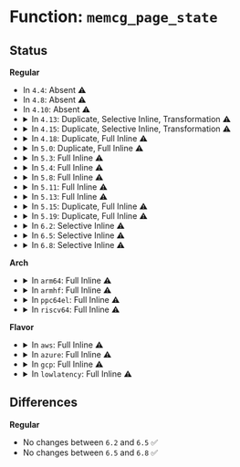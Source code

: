# Function: <code>memcg_page_state</code>

## Status
<b>Regular</b>
<ul>
<li>
In <code>4.4</code>: Absent ⚠️
</li>
<li>
In <code>4.8</code>: Absent ⚠️
</li>
<li>
In <code>4.10</code>: Absent ⚠️
</li>
<li>
<details>
<summary>In <code>4.13</code>: Duplicate, Selective Inline, Transformation ⚠️</summary>

**Collision:** Static Duplication

**Inline:** Selective

**Transformation:** True

**Instances:**

```
In mm/vmscan.c (ffffffff811cfee7)
Location: include/linux/memcontrol.h:491
Inline: True
Inline callers:
  - mm/vmscan.c:snapshot_refaults
  - mm/vmscan.c:inactive_list_is_low
```
```
In mm/memcontrol.c (ffffffff8124047e)
Location: include/linux/memcontrol.h:491
Inline: True
Inline callers:
  - mm/memcontrol.c:memory_stat_show
  - mm/memcontrol.c:mem_cgroup_wb_stats
  - mm/memcontrol.c:mem_cgroup_wb_stats
  - mm/memcontrol.c:memcg_stat_show
  - mm/memcontrol.c:memcg_stat_show
Direct callers:
  - mm/memcontrol.c:mem_cgroup_print_oom_info
```
**Symbols:**

```
ffffffff8123bc60-ffffffff8123bccf: memcg_page_state.isra.23 (STB_LOCAL)
```
</details>
</li>
<li>
<details>
<summary>In <code>4.15</code>: Duplicate, Selective Inline, Transformation ⚠️</summary>

**Collision:** Static Duplication

**Inline:** Selective

**Transformation:** True

**Instances:**

```
In mm/vmscan.c (ffffffff811e538d)
Location: include/linux/memcontrol.h:492
Inline: True
Inline callers:
  - mm/vmscan.c:snapshot_refaults
  - mm/vmscan.c:inactive_list_is_low
```
```
In mm/memcontrol.c (ffffffff812601b1)
Location: include/linux/memcontrol.h:492
Inline: True
Inline callers:
  - mm/memcontrol.c:memory_stat_show
  - mm/memcontrol.c:mem_cgroup_wb_stats
  - mm/memcontrol.c:mem_cgroup_wb_stats
  - mm/memcontrol.c:memcg_stat_show
  - mm/memcontrol.c:memcg_stat_show
Direct callers:
  - mm/memcontrol.c:mem_cgroup_print_oom_info
```
**Symbols:**

```
ffffffff8125b580-ffffffff8125b5e3: memcg_page_state.isra.26 (STB_LOCAL)
```
</details>
</li>
<li>
<details>
<summary>In <code>4.18</code>: Duplicate, Full Inline ⚠️</summary>

**Collision:** Static Duplication

**Inline:** Full

**Transformation:** False

**Instances:**

```
In mm/vmscan.c (ffffffff81205ff5)
Location: include/linux/memcontrol.h:525
Inline: True
Inline callers:
  - mm/vmscan.c:snapshot_refaults
  - mm/vmscan.c:inactive_list_is_low
```
```
In mm/memcontrol.c (ffffffff81284240)
Location: include/linux/memcontrol.h:525
Inline: True
Inline callers:
  - mm/memcontrol.c:memory_stat_show
  - mm/memcontrol.c:mem_cgroup_wb_stats
  - mm/memcontrol.c:mem_cgroup_wb_stats
  - mm/memcontrol.c:memcg_stat_show
  - mm/memcontrol.c:memcg_stat_show
  - mm/memcontrol.c:mem_cgroup_print_oom_info
```
</details>
</li>
<li>
<details>
<summary>In <code>5.0</code>: Duplicate, Full Inline ⚠️</summary>

**Collision:** Static Duplication

**Inline:** Full

**Transformation:** False

**Instances:**

```
In mm/vmscan.c (ffffffff812189c5)
Location: include/linux/memcontrol.h:565
Inline: True
Inline callers:
  - mm/vmscan.c:snapshot_refaults
  - mm/vmscan.c:inactive_list_is_low
```
```
In mm/memcontrol.c (ffffffff8129a90d)
Location: include/linux/memcontrol.h:565
Inline: True
Inline callers:
  - mm/memcontrol.c:mem_cgroup_wb_stats
  - mm/memcontrol.c:mem_cgroup_wb_stats
  - mm/memcontrol.c:memcg_stat_show
  - mm/memcontrol.c:accumulate_memcg_tree
  - mm/memcontrol.c:mem_cgroup_print_oom_meminfo
```
</details>
</li>
<li>
<details>
<summary>In <code>5.3</code>: Full Inline ⚠️</summary>

**Collision:** Unique Static

**Inline:** Full

**Transformation:** False

**Instances:**

```
In mm/memcontrol.c (ffffffff812afd75)
Location: include/linux/memcontrol.h:558
Inline: True
Inline callers:
  - mm/memcontrol.c:memcg_stat_show
  - mm/memcontrol.c:memcg_stat_show
  - mm/memcontrol.c:memory_stat_format
  - mm/memcontrol.c:memory_stat_format
  - mm/memcontrol.c:memory_stat_format
  - mm/memcontrol.c:memory_stat_format
  - mm/memcontrol.c:memory_stat_format
  - mm/memcontrol.c:memory_stat_format
  - mm/memcontrol.c:memory_stat_format
  - mm/memcontrol.c:memory_stat_format
  - mm/memcontrol.c:memory_stat_format
  - mm/memcontrol.c:memory_stat_format
  - mm/memcontrol.c:memory_stat_format
  - mm/memcontrol.c:memory_stat_format
  - mm/memcontrol.c:memory_stat_format
  - mm/memcontrol.c:memory_stat_format
  - mm/memcontrol.c:memory_stat_format
  - mm/memcontrol.c:memory_stat_format
  - mm/memcontrol.c:memory_stat_format
```
</details>
</li>
<li>
<details>
<summary>In <code>5.4</code>: Full Inline ⚠️</summary>

**Collision:** Unique Static

**Inline:** Full

**Transformation:** False

**Instances:**

```
In mm/memcontrol.c (ffffffff812c17e5)
Location: include/linux/memcontrol.h:594
Inline: True
Inline callers:
  - mm/memcontrol.c:memcg_stat_show
  - mm/memcontrol.c:memcg_stat_show
  - mm/memcontrol.c:memory_stat_format
  - mm/memcontrol.c:memory_stat_format
  - mm/memcontrol.c:memory_stat_format
  - mm/memcontrol.c:memory_stat_format
  - mm/memcontrol.c:memory_stat_format
  - mm/memcontrol.c:memory_stat_format
  - mm/memcontrol.c:memory_stat_format
  - mm/memcontrol.c:memory_stat_format
  - mm/memcontrol.c:memory_stat_format
  - mm/memcontrol.c:memory_stat_format
  - mm/memcontrol.c:memory_stat_format
  - mm/memcontrol.c:memory_stat_format
  - mm/memcontrol.c:memory_stat_format
  - mm/memcontrol.c:memory_stat_format
  - mm/memcontrol.c:memory_stat_format
  - mm/memcontrol.c:memory_stat_format
  - mm/memcontrol.c:memory_stat_format
```
</details>
</li>
<li>
<details>
<summary>In <code>5.8</code>: Full Inline ⚠️</summary>

**Collision:** Unique Static

**Inline:** Full

**Transformation:** False

**Instances:**

```
In mm/memcontrol.c (ffffffff812f700f)
Location: include/linux/memcontrol.h:571
Inline: True
Inline callers:
  - mm/memcontrol.c:__mem_cgroup_usage_unregister_event
  - mm/memcontrol.c:__mem_cgroup_usage_unregister_event
  - mm/memcontrol.c:__mem_cgroup_usage_unregister_event
  - mm/memcontrol.c:__mem_cgroup_usage_unregister_event
  - mm/memcontrol.c:__mem_cgroup_usage_unregister_event
  - mm/memcontrol.c:__mem_cgroup_usage_register_event
  - mm/memcontrol.c:__mem_cgroup_usage_register_event
  - mm/memcontrol.c:__mem_cgroup_usage_register_event
  - mm/memcontrol.c:__mem_cgroup_usage_register_event
  - mm/memcontrol.c:__mem_cgroup_usage_register_event
  - mm/memcontrol.c:__mem_cgroup_threshold
  - mm/memcontrol.c:__mem_cgroup_threshold
  - mm/memcontrol.c:__mem_cgroup_threshold
  - mm/memcontrol.c:memcg_stat_show
  - mm/memcontrol.c:memcg_stat_show
  - mm/memcontrol.c:memcg_numa_stat_show
  - mm/memcontrol.c:mem_cgroup_read_u64
  - mm/memcontrol.c:mem_cgroup_read_u64
  - mm/memcontrol.c:mem_cgroup_read_u64
  - mm/memcontrol.c:mem_cgroup_read_u64
  - mm/memcontrol.c:mem_cgroup_read_u64
  - mm/memcontrol.c:memory_stat_format
  - mm/memcontrol.c:memory_stat_format
  - mm/memcontrol.c:memory_stat_format
  - mm/memcontrol.c:memory_stat_format
  - mm/memcontrol.c:memory_stat_format
  - mm/memcontrol.c:memory_stat_format
  - mm/memcontrol.c:memory_stat_format
  - mm/memcontrol.c:memory_stat_format
  - mm/memcontrol.c:memory_stat_format
  - mm/memcontrol.c:memory_stat_format
  - mm/memcontrol.c:memory_stat_format
  - mm/memcontrol.c:memory_stat_format
  - mm/memcontrol.c:memory_stat_format
  - mm/memcontrol.c:memory_stat_format
  - mm/memcontrol.c:memory_stat_format
  - mm/memcontrol.c:memory_stat_format
  - mm/memcontrol.c:memory_stat_format
  - mm/memcontrol.c:memory_stat_format
```
</details>
</li>
<li>
<details>
<summary>In <code>5.11</code>: Full Inline ⚠️</summary>

**Collision:** Unique Static

**Inline:** Full

**Transformation:** False

**Instances:**

```
In mm/memcontrol.c (ffffffff8130246f)
Location: include/linux/memcontrol.h:889
Inline: True
Inline callers:
  - mm/memcontrol.c:__mem_cgroup_usage_unregister_event
  - mm/memcontrol.c:__mem_cgroup_usage_unregister_event
  - mm/memcontrol.c:__mem_cgroup_usage_unregister_event
  - mm/memcontrol.c:__mem_cgroup_usage_unregister_event
  - mm/memcontrol.c:__mem_cgroup_usage_unregister_event
  - mm/memcontrol.c:__mem_cgroup_usage_register_event
  - mm/memcontrol.c:__mem_cgroup_usage_register_event
  - mm/memcontrol.c:__mem_cgroup_usage_register_event
  - mm/memcontrol.c:__mem_cgroup_usage_register_event
  - mm/memcontrol.c:__mem_cgroup_usage_register_event
  - mm/memcontrol.c:__mem_cgroup_threshold
  - mm/memcontrol.c:__mem_cgroup_threshold
  - mm/memcontrol.c:__mem_cgroup_threshold
  - mm/memcontrol.c:memcg_stat_show
  - mm/memcontrol.c:memcg_stat_show
  - mm/memcontrol.c:memcg_numa_stat_show
  - mm/memcontrol.c:mem_cgroup_read_u64
  - mm/memcontrol.c:mem_cgroup_read_u64
  - mm/memcontrol.c:mem_cgroup_read_u64
  - mm/memcontrol.c:mem_cgroup_read_u64
  - mm/memcontrol.c:mem_cgroup_read_u64
  - mm/memcontrol.c:memory_stat_format
  - mm/memcontrol.c:memory_stat_format
  - mm/memcontrol.c:memory_stat_format
```
</details>
</li>
<li>
<details>
<summary>In <code>5.13</code>: Full Inline ⚠️</summary>

**Collision:** Unique Static

**Inline:** Full

**Transformation:** False

**Instances:**

```
In mm/memcontrol.c (ffffffff8130fd9d)
Location: mm/memcontrol.c:650
Inline: True
Inline callers:
  - mm/memcontrol.c:mem_cgroup_wb_stats
  - mm/memcontrol.c:mem_cgroup_wb_stats
  - mm/memcontrol.c:mem_cgroup_wb_stats
  - mm/memcontrol.c:mem_cgroup_wb_stats
  - mm/memcontrol.c:__mem_cgroup_usage_unregister_event
  - mm/memcontrol.c:__mem_cgroup_usage_unregister_event
  - mm/memcontrol.c:__mem_cgroup_usage_unregister_event
  - mm/memcontrol.c:__mem_cgroup_usage_unregister_event
  - mm/memcontrol.c:__mem_cgroup_usage_unregister_event
  - mm/memcontrol.c:__mem_cgroup_usage_register_event
  - mm/memcontrol.c:__mem_cgroup_usage_register_event
  - mm/memcontrol.c:__mem_cgroup_usage_register_event
  - mm/memcontrol.c:__mem_cgroup_usage_register_event
  - mm/memcontrol.c:__mem_cgroup_usage_register_event
  - mm/memcontrol.c:__mem_cgroup_threshold
  - mm/memcontrol.c:__mem_cgroup_threshold
  - mm/memcontrol.c:__mem_cgroup_threshold
  - mm/memcontrol.c:memcg_stat_show
  - mm/memcontrol.c:memcg_stat_show
  - mm/memcontrol.c:memcg_numa_stat_show
  - mm/memcontrol.c:mem_cgroup_read_u64
  - mm/memcontrol.c:mem_cgroup_read_u64
  - mm/memcontrol.c:mem_cgroup_read_u64
  - mm/memcontrol.c:mem_cgroup_read_u64
  - mm/memcontrol.c:mem_cgroup_read_u64
  - mm/memcontrol.c:memory_stat_format
  - mm/memcontrol.c:memory_stat_format
```
</details>
</li>
<li>
<details>
<summary>In <code>5.15</code>: Duplicate, Full Inline ⚠️</summary>

**Collision:** Static Duplication

**Inline:** Full

**Transformation:** False

**Instances:**

```
In mm/memcontrol.c (ffffffff8135b059)
Location: include/linux/memcontrol.h:967
Inline: True
Inline callers:
  - mm/memcontrol.c:mem_cgroup_wb_stats
  - mm/memcontrol.c:mem_cgroup_wb_stats
  - mm/memcontrol.c:mem_cgroup_wb_stats
  - mm/memcontrol.c:mem_cgroup_wb_stats
  - mm/memcontrol.c:__mem_cgroup_usage_unregister_event
  - mm/memcontrol.c:__mem_cgroup_usage_unregister_event
  - mm/memcontrol.c:__mem_cgroup_usage_unregister_event
  - mm/memcontrol.c:__mem_cgroup_usage_unregister_event
  - mm/memcontrol.c:__mem_cgroup_usage_unregister_event
  - mm/memcontrol.c:__mem_cgroup_usage_register_event
  - mm/memcontrol.c:__mem_cgroup_usage_register_event
  - mm/memcontrol.c:__mem_cgroup_usage_register_event
  - mm/memcontrol.c:__mem_cgroup_usage_register_event
  - mm/memcontrol.c:__mem_cgroup_usage_register_event
  - mm/memcontrol.c:__mem_cgroup_threshold
  - mm/memcontrol.c:__mem_cgroup_threshold
  - mm/memcontrol.c:__mem_cgroup_threshold
  - mm/memcontrol.c:memcg_stat_show
  - mm/memcontrol.c:memcg_stat_show
  - mm/memcontrol.c:memcg_numa_stat_show
  - mm/memcontrol.c:mem_cgroup_read_u64
  - mm/memcontrol.c:mem_cgroup_read_u64
  - mm/memcontrol.c:mem_cgroup_read_u64
  - mm/memcontrol.c:mem_cgroup_read_u64
  - mm/memcontrol.c:mem_cgroup_read_u64
  - mm/memcontrol.c:memory_stat_format
  - mm/memcontrol.c:memory_stat_format
```
```
In fs/fs-writeback.c (ffffffff813b0768)
Location: include/linux/memcontrol.h:967
Inline: True
Inline callers:
  - fs/fs-writeback.c:cgroup_writeback_by_id
```
</details>
</li>
<li>
<details>
<summary>In <code>5.19</code>: Duplicate, Full Inline ⚠️</summary>

**Collision:** Static Duplication

**Inline:** Full

**Transformation:** False

**Instances:**

```
In mm/memcontrol.c (ffffffff813c98e5)
Location: include/linux/memcontrol.h:979
Inline: True
Inline callers:
  - mm/memcontrol.c:zswap_current_read
  - mm/memcontrol.c:obj_cgroup_may_zswap
  - mm/memcontrol.c:mem_cgroup_wb_stats
  - mm/memcontrol.c:mem_cgroup_wb_stats
  - mm/memcontrol.c:mem_cgroup_wb_stats
  - mm/memcontrol.c:mem_cgroup_wb_stats
  - mm/memcontrol.c:__mem_cgroup_usage_unregister_event
  - mm/memcontrol.c:__mem_cgroup_usage_unregister_event
  - mm/memcontrol.c:__mem_cgroup_usage_unregister_event
  - mm/memcontrol.c:__mem_cgroup_usage_unregister_event
  - mm/memcontrol.c:__mem_cgroup_usage_unregister_event
  - mm/memcontrol.c:__mem_cgroup_usage_register_event
  - mm/memcontrol.c:__mem_cgroup_usage_register_event
  - mm/memcontrol.c:__mem_cgroup_usage_register_event
  - mm/memcontrol.c:__mem_cgroup_usage_register_event
  - mm/memcontrol.c:__mem_cgroup_usage_register_event
  - mm/memcontrol.c:__mem_cgroup_threshold
  - mm/memcontrol.c:__mem_cgroup_threshold
  - mm/memcontrol.c:__mem_cgroup_threshold
  - mm/memcontrol.c:memcg_stat_show
  - mm/memcontrol.c:memcg_stat_show
  - mm/memcontrol.c:memcg_numa_stat_show
  - mm/memcontrol.c:mem_cgroup_read_u64
  - mm/memcontrol.c:mem_cgroup_read_u64
  - mm/memcontrol.c:mem_cgroup_read_u64
  - mm/memcontrol.c:mem_cgroup_read_u64
  - mm/memcontrol.c:mem_cgroup_read_u64
  - mm/memcontrol.c:memory_stat_format
  - mm/memcontrol.c:memory_stat_format
```
```
In fs/fs-writeback.c (ffffffff8143555a)
Location: include/linux/memcontrol.h:979
Inline: True
Inline callers:
  - fs/fs-writeback.c:cgroup_writeback_by_id
```
</details>
</li>
<li>
<details>
<summary>In <code>6.2</code>: Selective Inline ⚠️</summary>

```c
long unsigned int memcg_page_state(struct mem_cgroup *memcg, int idx);
```

**Collision:** Unique Global

**Inline:** Selective

**Transformation:** False

**Instances:**

```
In mm/memcontrol.c (ffffffff8144eef5)
Location: mm/memcontrol.c:725
Inline: True
Inline callers:
  - mm/memcontrol.c:zswap_current_read
  - mm/memcontrol.c:obj_cgroup_may_zswap
  - mm/memcontrol.c:mem_cgroup_wb_stats
  - mm/memcontrol.c:mem_cgroup_wb_stats
  - mm/memcontrol.c:mem_cgroup_wb_stats
  - mm/memcontrol.c:mem_cgroup_wb_stats
  - mm/memcontrol.c:__mem_cgroup_usage_unregister_event
  - mm/memcontrol.c:__mem_cgroup_usage_unregister_event
  - mm/memcontrol.c:__mem_cgroup_usage_unregister_event
  - mm/memcontrol.c:__mem_cgroup_threshold
  - mm/memcontrol.c:__mem_cgroup_threshold
  - mm/memcontrol.c:__mem_cgroup_threshold
  - mm/memcontrol.c:memcg_stat_show
  - mm/memcontrol.c:memcg_stat_show
  - mm/memcontrol.c:memcg_numa_stat_show
Direct callers:
  - fs/fs-writeback.c:cgroup_writeback_by_id
```
**Symbols:**

```
ffffffff81454180-ffffffff814541d1: memcg_page_state (STB_GLOBAL)
```
</details>
</li>
<li>
<details>
<summary>In <code>6.5</code>: Selective Inline ⚠️</summary>

```c
long unsigned int memcg_page_state(struct mem_cgroup *memcg, int idx);
```

**Collision:** Unique Global

**Inline:** Selective

**Transformation:** False

**Instances:**

```
In mm/memcontrol.c (ffffffff81484925)
Location: mm/memcontrol.c:750
Inline: True
Inline callers:
  - mm/memcontrol.c:zswap_current_read
  - mm/memcontrol.c:obj_cgroup_may_zswap
  - mm/memcontrol.c:mem_cgroup_wb_stats
  - mm/memcontrol.c:mem_cgroup_wb_stats
  - mm/memcontrol.c:mem_cgroup_wb_stats
  - mm/memcontrol.c:mem_cgroup_wb_stats
  - mm/memcontrol.c:memcg_numa_stat_show
Direct callers:
  - fs/fs-writeback.c:cgroup_writeback_by_id
```
**Symbols:**

```
ffffffff81489f30-ffffffff81489f81: memcg_page_state (STB_GLOBAL)
```
</details>
</li>
<li>
<details>
<summary>In <code>6.8</code>: Selective Inline ⚠️</summary>

```c
long unsigned int memcg_page_state(struct mem_cgroup *memcg, int idx);
```

**Collision:** Unique Global

**Inline:** Selective

**Transformation:** False

**Instances:**

```
In mm/memcontrol.c (ffffffff814b4f74)
Location: mm/memcontrol.c:785
Inline: True
Inline callers:
  - mm/memcontrol.c:zswap_current_read
  - mm/memcontrol.c:obj_cgroup_may_zswap
  - mm/memcontrol.c:mem_cgroup_wb_stats
  - mm/memcontrol.c:mem_cgroup_wb_stats
  - mm/memcontrol.c:mem_cgroup_wb_stats
  - mm/memcontrol.c:mem_cgroup_wb_stats
  - mm/memcontrol.c:memcg_numa_stat_show
Direct callers:
  - mm/zswap.c:zswap_shrinker_count
  - mm/zswap.c:zswap_shrinker_count
  - fs/fs-writeback.c:cgroup_writeback_by_id
```
**Symbols:**

```
ffffffff814b96d0-ffffffff814b9721: memcg_page_state (STB_GLOBAL)
```
</details>
</li>
</ul>
<b>Arch</b>
<ul>
<li>
<details>
<summary>In <code>arm64</code>: Full Inline ⚠️</summary>

**Collision:** Unique Static

**Inline:** Full

**Transformation:** False

**Instances:**

```
In mm/memcontrol.c (ffff800010362a08)
Location: include/linux/memcontrol.h:594
Inline: True
Inline callers:
  - mm/memcontrol.c:__mem_cgroup_usage_unregister_event
  - mm/memcontrol.c:__mem_cgroup_usage_unregister_event
  - mm/memcontrol.c:__mem_cgroup_usage_register_event
  - mm/memcontrol.c:__mem_cgroup_usage_register_event
  - mm/memcontrol.c:memcg_stat_show
  - mm/memcontrol.c:memcg_stat_show
  - mm/memcontrol.c:mem_cgroup_read_u64
  - mm/memcontrol.c:mem_cgroup_read_u64
  - mm/memcontrol.c:memory_stat_format
  - mm/memcontrol.c:memory_stat_format
  - mm/memcontrol.c:memory_stat_format
  - mm/memcontrol.c:memory_stat_format
  - mm/memcontrol.c:memory_stat_format
  - mm/memcontrol.c:memory_stat_format
  - mm/memcontrol.c:memory_stat_format
  - mm/memcontrol.c:memory_stat_format
  - mm/memcontrol.c:memory_stat_format
  - mm/memcontrol.c:memory_stat_format
  - mm/memcontrol.c:memory_stat_format
  - mm/memcontrol.c:memory_stat_format
  - mm/memcontrol.c:memory_stat_format
  - mm/memcontrol.c:memory_stat_format
  - mm/memcontrol.c:memory_stat_format
  - mm/memcontrol.c:memory_stat_format
  - mm/memcontrol.c:memory_stat_format
```
</details>
</li>
<li>
<details>
<summary>In <code>armhf</code>: Full Inline ⚠️</summary>

**Collision:** Unique Static

**Inline:** Full

**Transformation:** False

**Instances:**

```
In mm/memcontrol.c (c05551b8)
Location: include/linux/memcontrol.h:594
Inline: True
Inline callers:
  - mm/memcontrol.c:__mem_cgroup_usage_unregister_event
  - mm/memcontrol.c:__mem_cgroup_usage_unregister_event
  - mm/memcontrol.c:__mem_cgroup_usage_register_event
  - mm/memcontrol.c:__mem_cgroup_usage_register_event
  - mm/memcontrol.c:memcg_stat_show
  - mm/memcontrol.c:memcg_stat_show
  - mm/memcontrol.c:mem_cgroup_read_u64
  - mm/memcontrol.c:mem_cgroup_read_u64
  - mm/memcontrol.c:memory_stat_format
  - mm/memcontrol.c:memory_stat_format
  - mm/memcontrol.c:memory_stat_format
  - mm/memcontrol.c:memory_stat_format
  - mm/memcontrol.c:memory_stat_format
  - mm/memcontrol.c:memory_stat_format
  - mm/memcontrol.c:memory_stat_format
  - mm/memcontrol.c:memory_stat_format
  - mm/memcontrol.c:memory_stat_format
  - mm/memcontrol.c:memory_stat_format
  - mm/memcontrol.c:memory_stat_format
  - mm/memcontrol.c:memory_stat_format
  - mm/memcontrol.c:memory_stat_format
  - mm/memcontrol.c:memory_stat_format
  - mm/memcontrol.c:memory_stat_format
  - mm/memcontrol.c:memory_stat_format
  - mm/memcontrol.c:memory_stat_format
```
</details>
</li>
<li>
<details>
<summary>In <code>ppc64el</code>: Full Inline ⚠️</summary>

**Collision:** Unique Static

**Inline:** Full

**Transformation:** False

**Instances:**

```
In mm/memcontrol.c (c00000000045008c)
Location: include/linux/memcontrol.h:594
Inline: True
Inline callers:
  - mm/memcontrol.c:memcg_stat_show
  - mm/memcontrol.c:memcg_stat_show
  - mm/memcontrol.c:memory_stat_format
  - mm/memcontrol.c:memory_stat_format
  - mm/memcontrol.c:memory_stat_format
  - mm/memcontrol.c:memory_stat_format
  - mm/memcontrol.c:memory_stat_format
  - mm/memcontrol.c:memory_stat_format
  - mm/memcontrol.c:memory_stat_format
  - mm/memcontrol.c:memory_stat_format
  - mm/memcontrol.c:memory_stat_format
  - mm/memcontrol.c:memory_stat_format
  - mm/memcontrol.c:memory_stat_format
  - mm/memcontrol.c:memory_stat_format
  - mm/memcontrol.c:memory_stat_format
  - mm/memcontrol.c:memory_stat_format
  - mm/memcontrol.c:memory_stat_format
  - mm/memcontrol.c:memory_stat_format
  - mm/memcontrol.c:memory_stat_format
```
</details>
</li>
<li>
<details>
<summary>In <code>riscv64</code>: Full Inline ⚠️</summary>

**Collision:** Unique Static

**Inline:** Full

**Transformation:** False

**Instances:**

```
In mm/memcontrol.c (ffffffe0002422dc)
Location: include/linux/memcontrol.h:594
Inline: True
Inline callers:
  - mm/memcontrol.c:__mem_cgroup_usage_unregister_event
  - mm/memcontrol.c:__mem_cgroup_usage_unregister_event
  - mm/memcontrol.c:__mem_cgroup_usage_register_event
  - mm/memcontrol.c:__mem_cgroup_usage_register_event
  - mm/memcontrol.c:memcg_stat_show
  - mm/memcontrol.c:memcg_stat_show
  - mm/memcontrol.c:mem_cgroup_read_u64
  - mm/memcontrol.c:mem_cgroup_read_u64
  - mm/memcontrol.c:memory_stat_format
  - mm/memcontrol.c:memory_stat_format
  - mm/memcontrol.c:memory_stat_format
  - mm/memcontrol.c:memory_stat_format
  - mm/memcontrol.c:memory_stat_format
  - mm/memcontrol.c:memory_stat_format
  - mm/memcontrol.c:memory_stat_format
  - mm/memcontrol.c:memory_stat_format
  - mm/memcontrol.c:memory_stat_format
  - mm/memcontrol.c:memory_stat_format
  - mm/memcontrol.c:memory_stat_format
  - mm/memcontrol.c:memory_stat_format
  - mm/memcontrol.c:memory_stat_format
  - mm/memcontrol.c:memory_stat_format
  - mm/memcontrol.c:memory_stat_format
  - mm/memcontrol.c:memory_stat_format
  - mm/memcontrol.c:memory_stat_format
```
</details>
</li>
</ul>
<b>Flavor</b>
<ul>
<li>
<details>
<summary>In <code>aws</code>: Full Inline ⚠️</summary>

**Collision:** Unique Static

**Inline:** Full

**Transformation:** False

**Instances:**

```
In mm/memcontrol.c (ffffffff812b9dc5)
Location: include/linux/memcontrol.h:594
Inline: True
Inline callers:
  - mm/memcontrol.c:memcg_stat_show
  - mm/memcontrol.c:memcg_stat_show
  - mm/memcontrol.c:memory_stat_format
  - mm/memcontrol.c:memory_stat_format
  - mm/memcontrol.c:memory_stat_format
  - mm/memcontrol.c:memory_stat_format
  - mm/memcontrol.c:memory_stat_format
  - mm/memcontrol.c:memory_stat_format
  - mm/memcontrol.c:memory_stat_format
  - mm/memcontrol.c:memory_stat_format
  - mm/memcontrol.c:memory_stat_format
  - mm/memcontrol.c:memory_stat_format
  - mm/memcontrol.c:memory_stat_format
  - mm/memcontrol.c:memory_stat_format
  - mm/memcontrol.c:memory_stat_format
  - mm/memcontrol.c:memory_stat_format
  - mm/memcontrol.c:memory_stat_format
  - mm/memcontrol.c:memory_stat_format
  - mm/memcontrol.c:memory_stat_format
```
</details>
</li>
<li>
<details>
<summary>In <code>azure</code>: Full Inline ⚠️</summary>

**Collision:** Unique Static

**Inline:** Full

**Transformation:** False

**Instances:**

```
In mm/memcontrol.c (ffffffff812ab055)
Location: include/linux/memcontrol.h:594
Inline: True
Inline callers:
  - mm/memcontrol.c:memcg_stat_show
  - mm/memcontrol.c:memcg_stat_show
  - mm/memcontrol.c:memory_stat_format
  - mm/memcontrol.c:memory_stat_format
  - mm/memcontrol.c:memory_stat_format
  - mm/memcontrol.c:memory_stat_format
  - mm/memcontrol.c:memory_stat_format
  - mm/memcontrol.c:memory_stat_format
  - mm/memcontrol.c:memory_stat_format
  - mm/memcontrol.c:memory_stat_format
  - mm/memcontrol.c:memory_stat_format
  - mm/memcontrol.c:memory_stat_format
  - mm/memcontrol.c:memory_stat_format
  - mm/memcontrol.c:memory_stat_format
  - mm/memcontrol.c:memory_stat_format
  - mm/memcontrol.c:memory_stat_format
  - mm/memcontrol.c:memory_stat_format
  - mm/memcontrol.c:memory_stat_format
  - mm/memcontrol.c:memory_stat_format
```
</details>
</li>
<li>
<details>
<summary>In <code>gcp</code>: Full Inline ⚠️</summary>

**Collision:** Unique Static

**Inline:** Full

**Transformation:** False

**Instances:**

```
In mm/memcontrol.c (ffffffff812b7bd5)
Location: include/linux/memcontrol.h:594
Inline: True
Inline callers:
  - mm/memcontrol.c:memcg_stat_show
  - mm/memcontrol.c:memcg_stat_show
  - mm/memcontrol.c:memory_stat_format
  - mm/memcontrol.c:memory_stat_format
  - mm/memcontrol.c:memory_stat_format
  - mm/memcontrol.c:memory_stat_format
  - mm/memcontrol.c:memory_stat_format
  - mm/memcontrol.c:memory_stat_format
  - mm/memcontrol.c:memory_stat_format
  - mm/memcontrol.c:memory_stat_format
  - mm/memcontrol.c:memory_stat_format
  - mm/memcontrol.c:memory_stat_format
  - mm/memcontrol.c:memory_stat_format
  - mm/memcontrol.c:memory_stat_format
  - mm/memcontrol.c:memory_stat_format
  - mm/memcontrol.c:memory_stat_format
  - mm/memcontrol.c:memory_stat_format
  - mm/memcontrol.c:memory_stat_format
  - mm/memcontrol.c:memory_stat_format
```
</details>
</li>
<li>
<details>
<summary>In <code>lowlatency</code>: Full Inline ⚠️</summary>

**Collision:** Unique Static

**Inline:** Full

**Transformation:** False

**Instances:**

```
In mm/memcontrol.c (ffffffff812c84c5)
Location: include/linux/memcontrol.h:594
Inline: True
Inline callers:
  - mm/memcontrol.c:memcg_stat_show
  - mm/memcontrol.c:memcg_stat_show
  - mm/memcontrol.c:memory_stat_format
  - mm/memcontrol.c:memory_stat_format
  - mm/memcontrol.c:memory_stat_format
  - mm/memcontrol.c:memory_stat_format
  - mm/memcontrol.c:memory_stat_format
  - mm/memcontrol.c:memory_stat_format
  - mm/memcontrol.c:memory_stat_format
  - mm/memcontrol.c:memory_stat_format
  - mm/memcontrol.c:memory_stat_format
  - mm/memcontrol.c:memory_stat_format
  - mm/memcontrol.c:memory_stat_format
  - mm/memcontrol.c:memory_stat_format
  - mm/memcontrol.c:memory_stat_format
  - mm/memcontrol.c:memory_stat_format
  - mm/memcontrol.c:memory_stat_format
  - mm/memcontrol.c:memory_stat_format
  - mm/memcontrol.c:memory_stat_format
```
</details>
</li>
</ul>

## Differences
<b>Regular</b>
<ul>
<li>
No changes between <code>6.2</code> and <code>6.5</code> ✅
</li>
<li>
No changes between <code>6.5</code> and <code>6.8</code> ✅
</li>
</ul>
